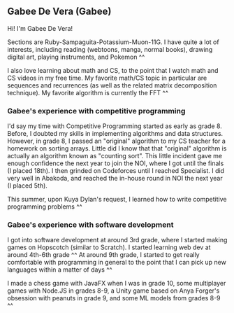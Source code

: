 ## Gabee De Vera (Gabee)

Hi! I'm Gabee De Vera!

Sections are Ruby-Sampaguita-Potassium-Muon-11G. I have quite a lot of interests, including reading (webtoons, manga, normal books), drawing digital art, playing instruments, and Pokemon ^^

I also love learning about math and CS, to the point that I watch math and CS videos in my free time. My favorite math/CS topic in particular are sequences and recurrences (as well as the related matrix decomposition technique). My favorite algorithm is currently the FFT ^^

### Gabee's experience with competitive programming

I'd say my time with Competitive Programming started as early as grade 8. Before, I doubted my skills in implementing algorithms and data structures. However, in grade 8, I passed an "original" algorithm to my CS teacher for a homework on sorting arrays. Little did I know that that "original" algorithm is actually an algorithm known as "counting sort". This little incident gave me enough confidence the next year to join the NOI, where I got until the finals (I placed 18th). I then grinded on Codeforces until I reached Specialist. I did very well in Abakoda, and reached the in-house round in NOI the next year (I placed 5th).

This summer, upon Kuya Dylan's request, I learned how to write competitive programming problems ^^

### Gabee's experience with software development

I got into software development at around 3rd grade, where I started making games on Hopscotch (similar to Scratch). I started learning web dev at around 4th-6th grade ^^
At around 9th grade, I started to get really comfortable with programming in general to the point that I can pick up new languages within a matter of days ^^

I made a chess game with JavaFX when I was in grade 10, some multiplayer games with Node.JS in grades 8-9, a Unity game based on Anya Forger's obsession with peanuts in grade 9, and some ML models from grades 8-9 ^^